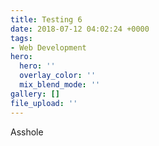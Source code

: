```yaml
---
title: Testing 6
date: 2018-07-12 04:02:24 +0000
tags:
- Web Development
hero:
  hero: ''
  overlay_color: ''
  mix_blend_mode: ''
gallery: []
file_upload: ''
---
```

Asshole